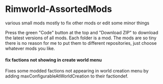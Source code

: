 # Rimworld-AssortedMods
various small mods mostly to fix other mods or edit some minor things

Press the green "Code" button at the top and "Download ZIP" to download the latest versions of all mods. Each folder is a mod. The mods are so tiny there is no reason for me to put them to different repositories, just choose whatever mods you like.

#### fix factions not showing in create world menu
Fixes some modded factions not appearing in world creation menu by adding maxConfigurableAtWorldCreation to their factiondef. 
